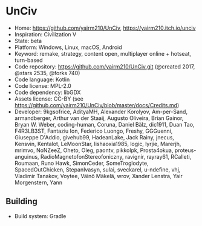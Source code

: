 # UnCiv

- Home: https://github.com/yairm210/UnCiv, https://yairm210.itch.io/unciv
- Inspiration: Civilization V
- State: beta
- Platform: Windows, Linux, macOS, Android
- Keyword: remake, strategy, content open, multiplayer online + hotseat, turn-based
- Code repository: https://github.com/yairm210/UnCiv.git (@created 2017, @stars 2535, @forks 740)
- Code language: Kotlin
- Code license: MPL-2.0
- Code dependency: libGDX
- Assets license: CC-BY (see https://github.com/yairm210/UnCiv/blob/master/docs/Credits.md)
- Developer: 9kgsofrice, AdityaMH, Alexander Korolyov, Am-per-Sand, armandberger, Arthur van der Staaij, Augusto Oliveira, Brian Gainor, Bryan W. Weber, coding-human, Coruna, Daniel Bälz, dic1911, Duan Tao, F4R3LB3ST, Fantaziu Ion, Federico Luongo, Freshy, GGGuenni, Giuseppe D'Addio, givehub99, HadeanLake, Jack Rainy, jnecus, Kensvin, Kentalot, LeMoonStar, lishaoxia1985, logic, lyrjie, Marerjh, mrimvo, NoNZeeZ, Oheto, Oleg, paontv, pikkolpk, Prosta4okua, proteus-anguinus, RadioMagnetofonStereofoniczny, ravignir, rayray61, RCalleti, Roumaan, Runo Hawk, SimonCeder, SomeTroglodyte, SpacedOutChicken, StepanIvasyn, sulai, sveckarel, u-ndefine, vhj, Vladimir Tanakov, Voytee, Väinö Mäkelä, wrov, Xander Lenstra, Yair Morgenstern, Yann

## Building

- Build system: Gradle

